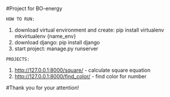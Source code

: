 #Project for BO-energy

`HOW TO RUN:`
  1. download virtual environment and create:
    pip install virtualenv
    mkvirtualenv {name_env}
  2. download django:
    pip install django
  3. start project:
    manage.py runserver

`PROJECTS:`
  1. http://127.0.0.1:8000/square/ - calculate square equation
  2. http://127.0.0.1:8000/find_color/ - find color for number

#Thank you for your attention!
